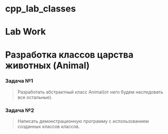 # cpp_lab_classes
Lab Work
=======

# Разработка классов царства животных (Animal)

### Задача №1

> Разработать абстрактный класс Animal(от него будем наследовать все остальные). 

### Задача №2

> Написать демонстрационную программу с использованием созданных классов классов.
